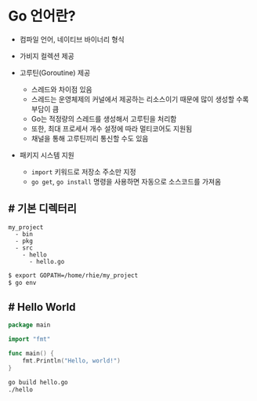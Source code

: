 # Go 언어란?

 - 컴파일 언어, 네이티브 바이너리 형식

 - 가비지 컬렉션 제공

 - 고루틴(Goroutine) 제공
   - 스레드와 차이점 있음
   - 스레드는 운영체제의 커널에서 제공하는 리소스이기 때문에 많이 생성할 수록 부담이 큼
   - Go는 적정량의 스레드를 생성해서 고루틴을 처리함
   - 또한, 최대 프로세서 개수 설정에 따라 멀티코어도 지원됨
   - 채널을 통해 고루틴끼리 통신할 수도 있음

 - 패키지 시스템 지원
   - `import` 키워드로 저장소 주소만 지정
   - `go get`, `go install` 명령을 사용하면 자동으로 소스코드를 가져옴

## # 기본 디렉터리

```
my_project
  - bin
  - pkg
  - src
    - hello
      - hello.go
```

```sh
$ export GOPATH=/home/rhie/my_project
$ go env
```


## # Hello World

```go
package main

import "fmt"

func main() {
    fmt.Println("Hello, world!")
}
```

```sh
go build hello.go
./hello
```
